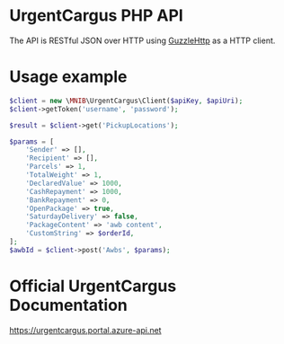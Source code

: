 # UrgentCargus PHP API
The API is RESTful JSON over HTTP using [GuzzleHttp](http://docs.guzzlephp.org/en/latest/) as a HTTP client.

# Usage example
```php
$client = new \MNIB\UrgentCargus\Client($apiKey, $apiUri);
$client->getToken('username', 'password');

$result = $client->get('PickupLocations');

$params = [
    'Sender' => [],
    'Recipient' => [],
    'Parcels' => 1,
    'TotalWeight' => 1,
    'DeclaredValue' => 1000,
    'CashRepayment' => 1000,
    'BankRepayment' => 0,
    'OpenPackage' => true,
    'SaturdayDelivery' => false,
    'PackageContent' => 'awb content',
    'CustomString' => $orderId,
];
$awbId = $client->post('Awbs', $params);
```

# Official UrgentCargus Documentation
https://urgentcargus.portal.azure-api.net
